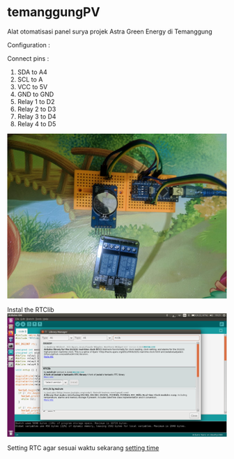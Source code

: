 # temanggungPV
Alat otomatisasi panel surya projek Astra Green Energy di Temanggung

Configuration :

Connect pins :
1. SDA to A4
2. SCL to A
3. VCC to 5V
4. GND to GND
5. Relay 1 to D2
6. Relay 2 to D3
7. Relay 3 to D4
8. Relay 4 to D5

![Gambar alat](pics/alat.jpeg) 	


Instal the RTClib
![install lib](pics/rtclib.png)


Setting RTC agar sesuai waktu sekarang [setting time](https://www.semesin.com/project/2018/05/09/seting-waktu-rtc-otomatis-dengan-arduino/)
